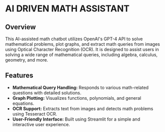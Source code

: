 # AI DRIVEN MATH ASSISTANT

## Overview
This AI-assisted math chatbot utilizes OpenAI's GPT-4 API to solve mathematical problems, plot graphs, and extract math queries from images using Optical Character Recognition (OCR). It is designed to assist users in solving a wide range of mathematical queries, including algebra, calculus, geometry, and more.

## Features
- **Mathematical Query Handling:** Responds to various math-related questions with detailed solutions.
- **Graph Plotting:** Visualizes functions, polynomials, and general equations.
- **OCR Support:** Extracts text from images and detects math problems using Tesseract OCR.
- **User-Friendly Interface:** Built using Streamlit for a simple and interactive user experience.

> <!--To run this project locally, follow these steps:

//1. **Clone the repository:**
   ```bash
   git clone https://github.com/yourusername/your-repo-name.git
   cd your-repo-name//
 -->
